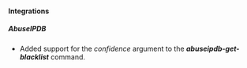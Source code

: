 
#### Integrations
##### AbuseIPDB
- Added support for the *confidence* argument to the ***abuseipdb-get-blacklist*** command.
